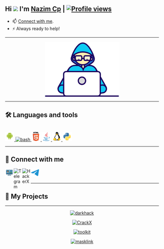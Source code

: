 ## Hi <img src="https://raw.githubusercontent.com/MartinHeinz/MartinHeinz/master/wave.gif" width="25px"> I'm [Nazim Cp](https://nazimcp.ml) | [![Profile views](https://komarev.com/ghpvc/?username=xditya&label=Profile%20views)](https://github.com/King-Nazim)
   
- 📫 [Connect with me](https://t.me/NazimCp).
- ⚡ Always ready to help!

---
<div align="center">
<img align="center" src="https://github.com/King-Nazim/King-Nazim/blob/main/Developer.gif"/>
</div>

---
## 🛠️ Languages and tools
</br>
<a href="https://developer.android.com" class="padded" target="_blank"> <img src="https://raw.githubusercontent.com/devicons/devicon/master/icons/android/android-original-wordmark.svg" alt="android" width="30" height="30"/> </a> 
<a href="https://www.gnu.org/software/bash/" class="padded" target="_blank"> <img src="https://www.vectorlogo.zone/logos/gnu_bash/gnu_bash-icon.svg" alt="bash" width="30" height="30"/> </a>  
<a href="https://www.w3.org/html/" class="padded" target="_blank"> <img src="https://raw.githubusercontent.com/devicons/devicon/master/icons/html5/html5-original-wordmark.svg" alt="html5" width="30" height="30"/> </a> 
<a href="https://www.java.com" class="padded" target="_blank"> <img src="https://raw.githubusercontent.com/devicons/devicon/master/icons/java/java-original.svg" alt="java" width="30" height="30"/> </a> 
<a href="https://www.linux.org/" class="padded" target="_blank"> <img src="https://raw.githubusercontent.com/devicons/devicon/master/icons/linux/linux-original.svg" alt="linux" width="30" height="30"/> </a> 
<a href="https://www.python.org" class="padded" target="_blank"> <img src="https://raw.githubusercontent.com/devicons/devicon/master/icons/python/python-original.svg" alt="python" width="30" height="30"/> </a> 



---
## 🔗 Connect with me

<!-- png icons from https://iconscout.com/ -->
<a href="https://nazimcp.ml" class="padded"><img align="left" alt="https://nazimcp.ml" width="28px" src="./res/website.png" /></a> 
<a href="https://t.me/NazimCp" class="padded"><img align="left" alt="Telegram" width="28px" src="https://cdn.jsdelivr.net/npm/simple-icons@v3/icons/github.svg" /></a> 
<a href="https://instagram.com/nazimcp7" class="padded"><img align="left" alt="HackerX" width="28px" src="https://cdn.jsdelivr.net/npm/simple-icons@v3/icons/instagram.svg" /></a>
<a href="https://t.me/NazimCp" class="padded"><img align="left" alt="Nazim Cp" width="28px" src="./res/telegram.png" /></a>  
</br>

---
## 🔗 My Projects

<hr style="height:2px;border-width:0;color:gray;background-color:gray">

<p align="center">
<a href="https://github.com/King-Nazim/darkhack"><img title="darkhack" src="https://github-readme-stats.vercel.app/api/pin/?username=King-Nazim&repo=darkhack&theme=radical"></a>
</p>

<p align="center">
<a href="https://github.com/King-Nazim/CrackX"><img title="CrackX" src="https://github-readme-stats.vercel.app/api/pin/?username=King-Nazim&repo=CrackX&theme=vision-friendly-dark"></a>
</p>
<p align="center">
<a href="https://github.com/King-Nazim/toolkit"><img title="toolkit" src="https://github-readme-stats.vercel.app/api/pin/?username=King-Nazim&repo=toolkit&theme=highcontrast"></a>
</p>
<p align="center">
<a href="https://github.com/King-Nazim/masklink"><img title="masklink" src="https://github-readme-stats.vercel.app/api/pin/?username=King-Nazim&repo=masklink&theme=vision-friendly-dark"></a>
</p>
